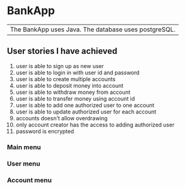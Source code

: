 # BankApp
<table>
<tr>
<td>
The BankApp uses Java. The database uses postgreSQL. 
</td>
</tr>
</table>

## User stories I have achieved
1. user is able to sign up as new user
2. user is able to login in with user id and password
3. user is able to create multiple accounts
4. user is able to deposit money into account
5. user is able to withdraw money from account
6. user is able to transfer money using account id
7. user is able to add one authorized user to one account
8. user is able to update authorized user for each account
9. accounts doesn't allow overdrawing
10. only account creator has the access to adding authorized user
11. password is encrypted

### Main menu
### User menu
### Account menu
